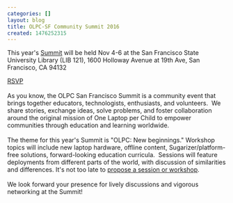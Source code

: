 ```yaml
---
categories: []
layout: blog
title: OLPC-SF Community Summit 2016
created: 1476252315
---
```

<p>This year&#39;s <a href="http://www.olpcsf.org/summit">Summit</a> will be held Nov 4-6 at the San Francisco State University Library (LIB 121), 1600 Holloway Avenue at 19th Ave, San Francisco, CA 94132</p>
<div>
	<a href="https://www.eventbrite.com/e/olpc-san-francisco-community-summit-2016-registration-28474325474">RSVP</a></div>
<div>
	&nbsp;</div>
<div>
	As you know, the OLPC San Francisco Summit is a community event that brings together educators, technologists, enthusiasts, and volunteers. &nbsp;We share stories, exchange ideas, solve problems, and foster collaboration around the original mission of One Laptop per Child to empower communities through education and learning worldwide.</div>
<div>
	&nbsp;</div>
<div>
	The theme for this year&#39;s Summit is &quot;OLPC: New beginnings.&quot; Workshop topics will include new laptop hardware, offline content, Sugarizer/platform-free solutions, forward-looking education curricula. &nbsp;Sessions will feature deployments from different parts of the world, with discussion of similarities and differences. It&#39;s not too late to <a href="http://www.olpcsf.org/CommunitySummit2016/proposal">propose a session or workshop</a>.</div>
<div>
	&nbsp;</div>
<div>
	We look forward your presence for lively discussions and vigorous networking at the Summit!</div>
